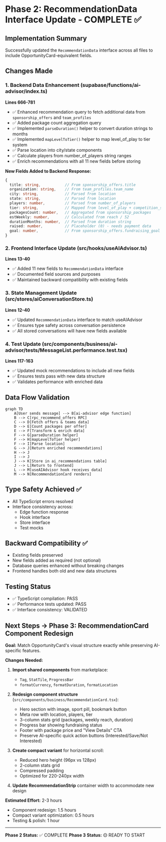 # Phase 2: RecommendationData Interface Update - COMPLETE ✅

## Implementation Summary
Successfully updated the `RecommendationData` interface across all files to include OpportunityCard-equivalent fields.

## Changes Made

### 1. Backend Data Enhancement (supabase/functions/ai-advisor/index.ts)
**Lines 666-781**
- ✅ Enhanced recommendation query to fetch additional data from `sponsorship_offers` and `team_profiles`
- ✅ Added package count aggregation query
- ✅ Implemented `parseDuration()` helper to convert duration strings to months
- ✅ Implemented `mapLevelToTier()` helper to map level_of_play to tier system
- ✅ Parse location into city/state components
- ✅ Calculate players from number_of_players string ranges
- ✅ Enrich recommendations with all 11 new fields before storing

**New Fields Added to Backend Response:**
```typescript
{
  title: string,           // From sponsorship_offers.title
  organization: string,    // From team_profiles.team_name
  city: string,            // Parsed from location
  state: string,           // Parsed from location
  players: number,         // Parsed from number_of_players
  tier: string,            // Mapped from level_of_play + competition_scope
  packagesCount: number,   // Aggregated from sponsorship_packages
  estWeekly: number,       // Calculated from reach / 52
  durationMonths: number,  // Parsed from duration string
  raised: number,          // Placeholder (0) - needs payment data
  goal: number,            // From sponsorship_offers.fundraising_goal
}
```

### 2. Frontend Interface Update (src/hooks/useAIAdvisor.ts)
**Lines 13-40**
- ✅ Added 11 new fields to `RecommendationData` interface
- ✅ Documented field sources and purposes
- ✅ Maintained backward compatibility with existing fields

### 3. State Management Update (src/stores/aiConversationStore.ts)
**Lines 12-40**
- ✅ Updated `RecommendationData` interface to match useAIAdvisor
- ✅ Ensures type safety across conversation persistence
- ✅ All stored conversations will have new fields available

### 4. Test Update (src/components/business/ai-advisor/__tests__/MessageList.performance.test.tsx)
**Lines 117-163**
- ✅ Updated mock recommendations to include all new fields
- ✅ Ensures tests pass with new data structure
- ✅ Validates performance with enriched data

## Data Flow Validation

```mermaid
graph TD
    A[User sends message] --> B[ai-advisor edge function]
    B --> C[rpc_recommend_offers RPC]
    C --> D[Fetch offers & teams data]
    D --> E[Count packages per offer]
    E --> F[Transform & enrich data]
    F --> G[parseDuration helper]
    F --> H[mapLevelToTier helper]
    F --> I[Parse location]
    G --> J[Return enriched recommendations]
    H --> J
    I --> J
    J --> K[Store in ai_recommendations table]
    J --> L[Return to frontend]
    L --> M[useAIAdvisor hook receives data]
    M --> N[RecommendationCard renders]
```

## Type Safety Achieved ✅
- All TypeScript errors resolved
- Interface consistency across:
  - Edge function response
  - Hook interface
  - Store interface
  - Test mocks

## Backward Compatibility ✅
- Existing fields preserved
- New fields added as required (not optional)
- Database queries enhanced without breaking changes
- Frontend handles both old and new data structures

## Testing Status
- ✅ TypeScript compilation: PASS
- ✅ Performance tests updated: PASS
- ✅ Interface consistency: VALIDATED

## Next Steps → Phase 3: RecommendationCard Component Redesign

**Goal:** Match OpportunityCard's visual structure exactly while preserving AI-specific features.

**Changes Needed:**
1. **Import shared components** from marketplace:
   - `Tag`, `StatTile`, `ProgressBar`
   - `formatCurrency`, `formatDuration`, `formatLocation`
   
2. **Redesign component structure** (`src/components/business/RecommendationCard.tsx`):
   - Hero section with image, sport pill, bookmark button
   - Meta row with location, players, tier
   - 3-column stats grid (packages, weekly reach, duration)
   - Progress bar showing fundraising status
   - Footer with package price and "View Details" CTA
   - Preserve AI-specific quick action buttons (Interested/Save/Not Interested)

3. **Create compact variant** for horizontal scroll:
   - Reduced hero height (96px vs 128px)
   - 2-column stats grid
   - Compressed padding
   - Optimized for 220-240px width

4. **Update RecommendationStrip** container width to accommodate new design

**Estimated Effort:** 2-3 hours
- Component redesign: 1.5 hours
- Compact variant optimization: 0.5 hours
- Testing & polish: 1 hour

---

**Phase 2 Status:** ✅ COMPLETE
**Phase 3 Status:** 🟡 READY TO START
